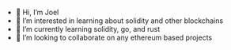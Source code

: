 - 👋 Hi, I’m Joel
- 👀 I’m interested in learning about solidity and other blockchains
- 🌱 I’m currently learning solidity, go, and rust
- 💞️ I’m looking to collaborate on any ethereum based projects


<!---
JJtheAndroid/JJtheAndroid is a ✨ special ✨ repository because its `README.md` (this file) appears on your GitHub profile.
You can click the Preview link to take a look at your changes.
--->
